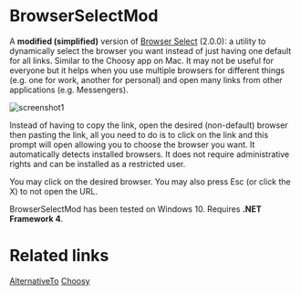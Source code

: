 # BrowserSelectMod
A **modified (simplified)** version of [Browser Select](https://github.com/stevehoek/BrowserSelect) (2.0.0): a utility to dynamically select the browser you want instead of just having one default for all links. Similar to the Choosy app on Mac. It may not be useful for everyone but it helps when you use multiple browsers for different things (e.g. one for work, another for personal) and open many links from other applications (e.g. Messengers).

![screenshot1](https://raw.githubusercontent.com/zumoshi/BrowserSelect/master/screenshots/photo_2016-07-11_13-44-19.png)

Instead of having to copy the link, open the desired (non-default) browser then pasting the link, all you need to do is to click on the link and this prompt will open allowing you to choose the browser you want. It automatically detects installed browsers. It does not require administrative rights and can be installed as a restricted user.

You may click on the desired browser. You may also press Esc (or click the X) to not open the URL.

BrowserSelectMod has been tested on Windows 10. Requires **.NET Framework 4**.

# Related links

[AlternativeTo](http://alternativeto.net/software/choosy/)
[Choosy](https://www.choosyosx.com/)
